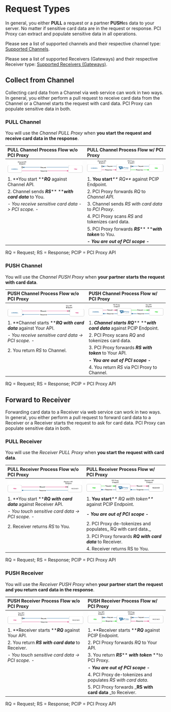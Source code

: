# Request Types

In general, you either **PULL** a request or a partner **PUSH**es data to your server. No matter if sensitive card data are in the request or response. PCI Proxy can extract and populate sensitive data in all operations.

Please see a list of supported channels and their respective channel type: [Supported Channels](supported-channels.md).

Please see a list of supported Receivers \(Gateways\) and their respective Receiver type: [Supported Receivers \(Gateways\)](supported-receivers.md).

## Collect from Channel

Collecting card data from a Channel via web service can work in two ways. In general, you either perform a pull request to receive card data from the Channel or a Channel starts the request with card data. PCI Proxy can populate sensitive data in both.

### PULL Channel

You will use the _Channel PULL Proxy_ when **you start the request and receive card data in the response**.

| PULL Channel Process Flow w/o PCI Proxy | PULL Channel Process Flow w/ PCI Proxy |
| :--- | :--- |
| ![](../.gitbook/assets/channel_pull_status_quo_color.png) | ![](../.gitbook/assets/channel_pull_pciproxy_color.png) |
| 1. **You start **_**RQ**_ against Channel API. | 1. **You start**_** RQ**_ against PCIP Endpoint. |
| 2. Channel sends _**RS**_** **_**with card data**_ to You. | 2. PCI Proxy forwards _RQ_ to _Channel API_. |
| _- You receive sensitive card data -&gt; PCI scope. -_ | 3. Channel sends _RS_ _with card data_ to _PCI Proxy_. |
|  | 4. PCI Proxy scans _RS_ and tokenizes card data. |
|  | 5. PCI Proxy forwards _**RS**_** **_**with token**_ to You. |
|  | _**- You are out of PCI scope -**_ |

RQ = Request; RS = Response; PCIP = PCI Proxy API

### PUSH Channel

You will use the _Channel PUSH Proxy_ when **your partner starts the request with card data**.

| PUSH Channel Process Flow w/o PCI Proxy | PUSH Channel Process Flow w/ PCI Proxy |
| :--- | :--- |
| ![](../.gitbook/assets/channel_push_status_quo_color.png) | ![](../.gitbook/assets/channel_push_pciproxy_color%20%281%29.png) |
| 1. **Channel starts **_**RQ with card data**_ against Your API. | 1. _**Channel starts RQ**_** **_**with card data**_ against PCIP Endpoint. |
| _- You receive sensitive card data -&gt; PCI scope. -_ | 2. PCI Proxy scans _RQ_ and tokenizes card data. |
| 2. You return _RS_ to Channel. | 3. PCI Proxy forwards _**RS with token**_ to Your API. |
|  | _**- You are out of PCI scope -**_ |
|  | 4. You return _RS_ via PCI Proxy to Channel. |

RQ = Request; RS = Response; PCIP = PCI Proxy API

## Forward to Receiver

Forwarding card data to a Receiver via web service can work in two ways. In general, you either perform a pull request to forward card data to a Receiver or a Receiver starts the request to ask for card data. PCI Proxy can populate sensitive data in both.

### PULL Receiver

You will use the _Receiver PULL Proxy_ when **you start the request with card data**.

| PULL Receiver Process Flow w/o PCI Proxy | PULL Receiver Process Flow w/ PCI Proxy |
| :--- | :--- |
| ![](../.gitbook/assets/receiver_pull_status_quo_color.png) | ![](../.gitbook/assets/receiver_pull_pciproxy_color.png) |
| 1. **You start **_**RQ with card data**_ against Receiver API. | 1. **You start**_** RQ with token**_ against PCIP Endpoint. |
| _- You touch sensitive card data -&gt; PCI scope. -_ | _**- You are out of PCI scope -**_ |
| 2. Receiver returns _RS_ to You. | 2. PCI Proxy de-tokenizes and populates_ RQ with card data._ |
|  | 3. PCI Proxy forwards _**RQ with card data**_ to Receiver. |
|  | 4. Receiver returns RS to You. |

RQ = Request; RS = Response; PCIP = PCI Proxy API

### PUSH Receiver

You will use the _Receiver PUSH Proxy_ when **your partner start the request and you return card data in the response**.

| PUSH Receiver Process Flow w/o PCI Proxy | PUSH Receiver Process Flow w/ PCI Proxy |
| :--- | :--- |
| ![](../.gitbook/assets/receiver_push_status_quo_color.png) | ![](../.gitbook/assets/receiver_push_pciproxy_color.png) |
| 1. **Receiver starts **_**RQ**_ against Your API. | 1. **Receiver starts **_**RQ**_ against PCIP Endpoint. |
| 2. You return _**RS with card data**_ to Receiver. | 2. PCI Proxy forwards _RQ_ to Your API. |
| _- You touch sensitive card data -&gt; PCI scope. -_ | 3. You return _**RS**_** **_**with token**_** **to PCI Proxy. |
|  | _**- You are out of PCI scope -**_ |
|  | 4. PCI Proxy de-tokenizes and populates _RS with card data_. |
|  | 5. PCI Proxy forwards \_**RS with card data** \_to Receiver. |

RQ = Request; RS = Response; PCIP = PCI Proxy API

